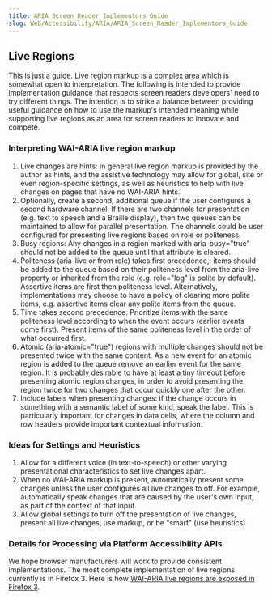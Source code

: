 ```yaml
---
title: ARIA Screen Reader Implementors Guide
slug: Web/Accessibility/ARIA/ARIA_Screen_Reader_Implementors_Guide
---
```


## Live Regions

This is just a guide. Live region markup is a complex area which is somewhat open to interpretation. The following is intended to provide implementation guidance that respects screen readers developers' need to try different things. The intention is to strike a balance between providing useful guidance on how to use the markup's intended meaning while supporting live regions as an area for screen readers to innovate and compete.

### Interpreting WAI-ARIA live region markup

1. Live changes are hints: in general live region markup is provided by the author as hints, and the assistive technology may allow for global, site or even region-specific settings, as well as heuristics to help with live changes on pages that have no WAI-ARIA hints.
2. Optionally, create a second, additional queue if the user configures a second hardware channel: If there are two channels for presentation (e.g. text to speech and a Braille display), then two queues can be maintained to allow for parallel presentation. The channels could be user configured for presenting live regions based on role or politeness.
3. Busy regions: Any changes in a region marked with aria-busy="true" should not be added to the queue until that attribute is cleared.
4. Politeness (aria-live or from role) takes first precedence,: items should be added to the queue based on their politeness level from the aria-live property or inherited from the role (e.g. role="log" is polite by default). Assertive items are first then politeness level. Alternatively, implementations may choose to have a policy of clearing more polite items, e.g. assertive items clear any polite items from the queue.
5. Time takes second precedence: Prioritize items with the same politeness level according to when the event occurs (earlier events come first). Present items of the same politeness level in the order of what occurred first.
6. Atomic (aria-atomic="true") regions with multiple changes should not be presented twice with the same content. As a new event for an atomic region is added to the queue remove an earlier event for the same region. It is probably desirable to have at least a tiny timeout before presenting atomic region changes, in order to avoid presenting the region twice for two changes that occur quickly one after the other.
7. Include labels when presenting changes: if the change occurs in something with a semantic label of some kind, speak the label. This is particularly important for changes in data cells, where the column and row headers provide important contextual information.

### Ideas for Settings and Heuristics

1. Allow for a different voice (in text-to-speech) or other varying presentational characteristics to set live changes apart.
2. When no WAI-ARIA markup is present, automatically present some changes unless the user configures all live changes to off. For example, automatically speak changes that are caused by the user's own input, as part of the context of that input.
3. Allow global settings to turn off the presentation of live changes, present all live changes, use markup, or be "smart" (use heuristics)

### Details for Processing via Platform Accessibility APIs

We hope browser manufacturers will work to provide consistent implementations. The most complete implementation of live regions currently is in Firefox 3. Here is how [WAI-ARIA live regions are exposed in Firefox 3](/ja/AJAX/WAI_ARIA_Live_Regions//API_Support).
